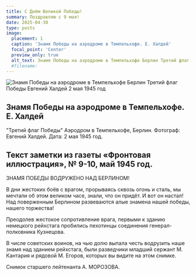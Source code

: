 ```yaml
---
title: С Днём Великой Победы!
summary: Поздравляю с 9 мая!
date: 2025-04-30
type: posts
image:
  placement: 1
  caption: 'Знамя Победы на аэродроме в Темпельхофе. Е. Халдей'
  focal_point: 'Center'
  preview_only: true
  alt_text: Знамя Победы на аэродроме в Темпельхофе Берлин Третий флаг Победы Евгений Халдей 2 мая 1945 год
  #filename: 
---
```


![Знамя Победы на аэродроме в Темпельхофе Берлин Третий флаг Победы Евгений Халдей 2 мая 1945 год](/uploads/img25may/Victory-Banner-at-the-Tempelhof-aerodrome-Berlin-Evgeny-Khaldey-1945.webp "Знамя Победы на аэродроме в Темпельхофе. Евгений Халдей")

## Знамя Победы на аэродроме в Темпельхофе. Е. Халдей

"Третий флаг Победы" Аэродром в Темпельхофе, Берлин. Фотограф: Евгений Халдей. Дата: 2 мая 1945 год.

## Текст заметки из газеты «Фронтовая иллюстрация», № 9-10, май 1945 год.

ЗНАМЯ ПОБЕДЫ ВОДРУЖЕНО НАД БЕРЛИНОМ!

В дни жестоких боёв с врагом, прорываясь сквозь огонь и сталь, мы мечтали об этом великом часе, знали, что он придёт. И вот он настал! Над поверженным Берлином развеваются алые знамена нашей победы, нашего торжества!

Преодолев жестокое сопротивление врага, первыми к зданию немецкого рейхстага пробились пехотинцы соединения генерал-полковника Кузнецова.

В числе советских воинов, на чью долю выпала честь водрузить наше знамя над зданием рейхстага, были разведчики младший сержант М. Кантария и рядовой М. Егоров, которых вы видите на этом снимке.

Снимок старшего лейтенанта А. МОРОЗОВА.